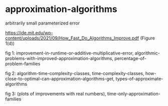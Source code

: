 # approximation-algorithms


arbitrarily small parameterized error


https://ide.mit.edu/wp-content/uploads/2021/09/How_Fast_Do_Algorithms_Improve.pdf (Figure 1(d))

fig 1: improvement-in-runtime-or-additive-multiplicative-error, algorithmic-problems-with-improved-approximation-algorithms, percentage-of-problem-families

fig 2: algorithm-time-complexity-classes, time-complexity-classes, how-close-to-optimal-can-approximation-algorithms-get, types-of-approximate-algorithms

fig 3: (plots of improvements with real numbers), time-only-approximation-families